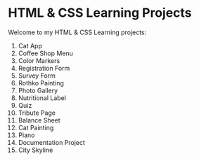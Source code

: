 # HTML & CSS Learning Projects
Welcome to my HTML & CSS Learning projects:

1. Cat App
2. Coffee Shop Menu
3. Color Markers
4. Registration Form
5. Survey Form
6. Rothko Painting
7. Photo Gallery
8. Nutritional Label
9. Quiz
10. Tribute Page
11. Balance Sheet
12. Cat Painting
13. Piano
14. Documentation Project
15. City Skyline
